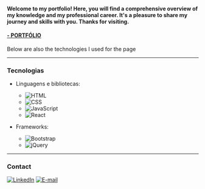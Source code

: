#### Welcome to my portfolio! Here, you will find a comprehensive overview of my knowledge and my professional career. It's a pleasure to share my journey and skills with you. Thanks for visiting.

<h4><a href="https://dnaka27.github.io/Portfolio_4/">- PORTFÓLIO</a></h4>

Below are also the technologies I used for the page

---

### Tecnologias

-   Linguagens e bibliotecas:

    -   ![HTML](https://img.shields.io/badge/HTML-E34F26?style=for-the-badge&logo=html5&logoColor=white)
    -   ![CSS](https://img.shields.io/badge/CSS-1572B6?style=for-the-badge&logo=css3&logoColor=white)
    -   ![JavaScript](https://img.shields.io/badge/JavaScript-F7DF1E?style=for-the-badge&logo=javascript&logoColor=white)
    -   ![React](https://img.shields.io/badge/React-61DAFB?style=for-the-badge&logo=react&logoColor=white)

-   Frameworks:
    -   ![Bootstrap](https://img.shields.io/badge/Bootstrap-5C2D91?style=for-the-badge&logo=bootstrap&logoColor=white)
    -   ![jQuery](https://img.shields.io/badge/jQuery-0769AD?style=for-the-badge&logo=jquery&logoColor=white)

---

### Contact

[![LinkedIn](https://img.shields.io/badge/LinkedIn-78d?style=for-the-badge&logo=linkedin&logoColor=0A0AAF)](https://www.linkedin.com/in/diogo-oike-kanefuku-23639b223/) [![E-mail](https://img.shields.io/badge/-Email-e9a?style=for-the-badge&logo=gmail&logoColor=E94D5F)](mailto:diogooikejapan@gmail.com)

